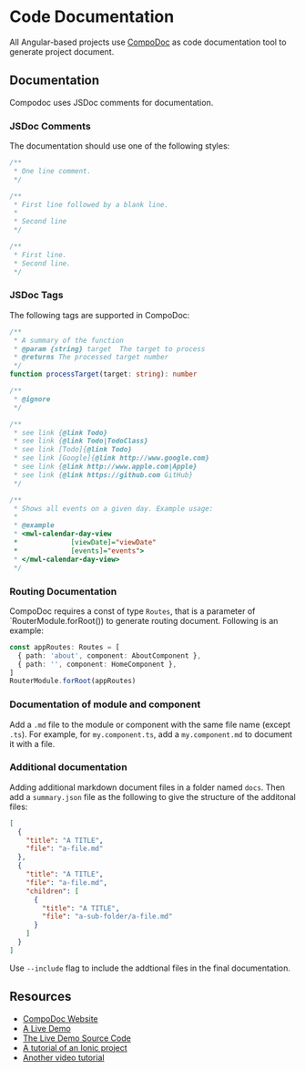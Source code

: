 # Code Documentation

All Angular-based projects use [CompoDoc](https://compodoc.app/) as code documentation tool to generate project document.

## Documentation

Compodoc uses JSDoc comments for documentation.

### JSDoc Comments

The documentation should use one of the following styles:

```ts
/**
 * One line comment.
 */

/**
 * First line followed by a blank line.
 *
 * Second line
 */

/**
 * First line.
 * Second line.
 */
```

### JSDoc Tags

The following tags are supported in CompoDoc:

```ts
/**
 * A summary of the function
 * @param {string} target  The target to process
 * @returns The processed target number
 */
function processTarget(target: string): number

/**
 * @ignore
 */

/**
 * see link {@link Todo}
 * see link {@link Todo|TodoClass}
 * see link [Todo]{@link Todo}
 * see link [Google]{@link http://www.google.com}
 * see link {@link http://www.apple.com|Apple}
 * see link {@link https://github.com GitHub}
 */

/**
 * Shows all events on a given day. Example usage:
 *
 * @example
 * <mwl-calendar-day-view
 *             [viewDate]="viewDate"
 *             [events]="events">
 * </mwl-calendar-day-view>
 */
```

### Routing Documentation

CompoDoc requires a const of type `Routes`, that is a parameter of `RouterModule.forRoot()) to generate routing document. Following is an example:

```ts
const appRoutes: Routes = [
  { path: 'about', component: AboutComponent },
  { path: '', component: HomeComponent },
]
RouterModule.forRoot(appRoutes)
```

### Documentation of module and component

Add a `.md` file to the module or component with the same file name (except `.ts`). For example, for `my.component.ts`, add a `my.component.md` to document it with a file.

### Additional documentation

Adding additional markdown document files in a folder named `docs`. Then add a `summary.json` file as the following to give the structure of the additonal files:

```json
[
  {
    "title": "A TITLE",
    "file": "a-file.md"
  },
  {
    "title": "A TITLE",
    "file": "a-file.md",
    "children": [
      {
        "title": "A TITLE",
        "file": "a-sub-folder/a-file.md"
      }
    ]
  }
]
```

Use `--include` flag to include the addtional files in the final documentation.

## Resources

- [CompoDoc Website](https://compodoc.app/)
- [A Live Demo](https://compodoc.github.io/compodoc-demo-todomvc-angular/)
- [The Live Demo Source Code](https://github.com/compodoc/compodoc-demo-todomvc-angular)
- [A tutorial of an Ionic project](https://compodoc.app/guides/tutorial.html)
- [Another video tutorial](https://youtu.be/90lnNtPmL8Y)
